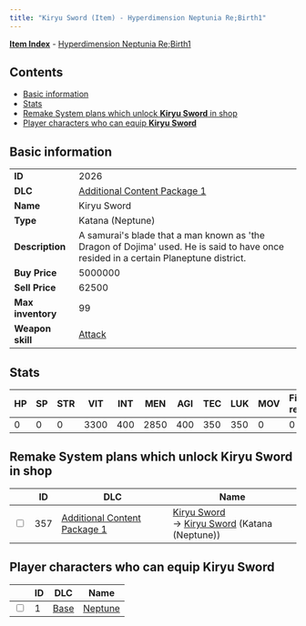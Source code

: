 ```yaml
---
title: "Kiryu Sword (Item) - Hyperdimension Neptunia Re;Birth1"
---
```


[**Item Index**](/neptunia/rb1/item/index.html) - [Hyperdimension Neptunia Re;Birth1](/neptunia/rb1)

## Contents

- [Basic information](#basic-information)
- [Stats](#stats)
- [Remake System plans which unlock **Kiryu Sword** in shop](#remake-system-plans-which-unlock-kiryu-sword-in-shop)
- [Player characters who can equip **Kiryu Sword**](#player-characters-who-can-equip-kiryu-sword)

## Basic information

|   |   |
| -- | -- |
| **ID** | 2026 |
| **DLC** | [Additional Content Package 1](/neptunia/rb1/dlc/10-pack1.html) |
| **Name** | Kiryu Sword |
| **Type** | Katana (Neptune) |
| **Description** | A samurai's blade that a man known as 'the Dragon of Dojima' used. He is said to have once resided in a certain Planeptune district. |
| **Buy Price** | 5000000 |
| **Sell Price** | 62500 |
| **Max inventory** | 99 |
| **Weapon skill** | [Attack](/neptunia/rb1/skill/1-1-attack.html) |


## Stats

| HP | SP | STR | VIT | INT | MEN | AGI | TEC | LUK | MOV | Fire res. | Ice res. | Wind res. | Lightning res. |
| -- | -- | --- | --- | --- | --- | --- | --- | --- | --- | --------- | -------- | --------- | -------------- |
| 0 | 0 | 0 | 3300 | 400 | 2850 | 400 | 350 | 350 | 0 | 0 | 0 | 0 | 0 |


## Remake System plans which unlock **Kiryu Sword** in shop

|    | ID | DLC | Name |
| -- | -- | --- | ---- |
| <input type="checkbox" id="rb1-remake-10-357" class="trackbox" /> | 357 | [Additional Content Package 1](/neptunia/rb1/dlc/10-pack1.html) | [Kiryu Sword](/neptunia/rb1/remake/10-357-kiryu-sword.html)<br /> → [Kiryu Sword](/neptunia/rb1/item/10-2026-kiryu-sword.html) (Katana (Neptune)) |


## Player characters who can equip **Kiryu Sword**

|    | ID | DLC | Name |
| -- | -- | --- | ---- |
| <input type="checkbox" id="rb1-player-1-1" class="trackbox" /> | 1 | [Base](/neptunia/rb1/dlc/1-base.html) | [Neptune](/neptunia/rb1/player/1-1-neptune.html) |
